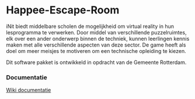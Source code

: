 # Happee-Escape-Room
iNit biedt middelbare scholen de mogelijkheid om virtual reality in hun lesprogramma te verwerken. Door middel van verschillende puzzelruimtes, elk over een ander onderwerp binnen de techniek, kunnen leerlingen kennis maken met alle verschillende aspecten van deze sector. De game heeft als doel om meer meisjes te motiveren om een technische opleiding te kiezen.

Dit software pakket is ontwikkeld in opdracht van de Gemeente Rotterdam.

### Documentatie
[Wiki documentatie](https://github.com/Michelleritzema/Happee-Escape-Room/wiki)
